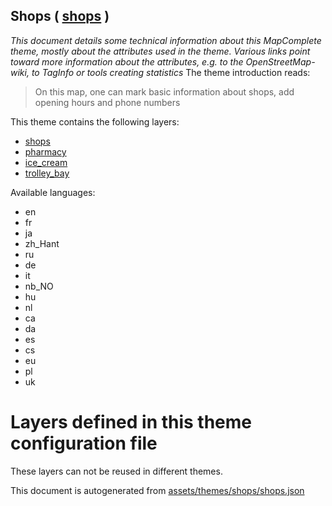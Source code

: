 [//]: # (WARNING: this file is automatically generated. Please find the sources at the bottom and edit those sources)

## Shops ( [shops](https://mapcomplete.org/shops) )
_This document details some technical information about this MapComplete theme, mostly about the attributes used in the theme. Various links point toward more information about the attributes, e.g. to the OpenStreetMap-wiki, to TagInfo or tools creating statistics_
The theme introduction reads:

> On this map, one can mark basic information about shops, add opening hours and phone numbers

This theme contains the following layers:

 - [shops](../Layers/shops.md)
 - [pharmacy](../Layers/pharmacy.md)
 - [ice_cream](../Layers/ice_cream.md)
 - [trolley_bay](../Layers/trolley_bay.md)

Available languages:

 - en
 - fr
 - ja
 - zh_Hant
 - ru
 - de
 - it
 - nb_NO
 - hu
 - nl
 - ca
 - da
 - es
 - cs
 - eu
 - pl
 - uk

# Layers defined in this theme configuration file
These layers can not be reused in different themes.


This document is autogenerated from [assets/themes/shops/shops.json](https://github.com/pietervdvn/MapComplete/blob/develop/assets/themes/shops/shops.json)
